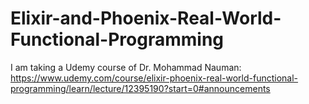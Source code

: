 # Elixir-and-Phoenix-Real-World-Functional-Programming

I am taking a Udemy course of Dr. Mohammad Nauman: https://www.udemy.com/course/elixir-phoenix-real-world-functional-programming/learn/lecture/12395190?start=0#announcements
